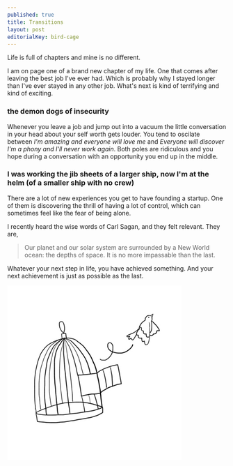 ```yaml
---
published: true
title: Transitions
layout: post
editorialKey: bird-cage
---
```

Life is full of chapters and mine is no different.

I am on page one of a brand new chapter of my life. One that comes after leaving the best job I've ever had. Which is probably why I stayed longer than I've ever stayed in any other job. What's next is kind of terrifying and kind of exciting.

### the demon dogs of insecurity

Whenever you leave a job and jump out into a vacuum the little conversation in your head about your self worth gets louder. You tend to oscilate between *I'm amazing and everyone will love me* and *Everyone will discover I'm a phony and I'll never work again*. Both poles are ridiculous and you hope during a conversation with an opportunity you end up in the middle.

### I was working the jib sheets of a larger ship, now I'm at the helm (of a smaller ship with no crew)

There are a lot of new experiences you get to have founding a startup. One of them is discovering the thrill of having a lot of control, which can sometimes feel like the fear of being alone.


I recently heard the wise words of Carl Sagan, and they felt relevant. They are,

> Our planet and our solar system are surrounded by a New World ocean: the depths of space. It is no more impassable than the last.

Whatever your next step in life, you have achieved something. And your next achievement is just as possible as the last.

![Fly on little wing](/postassets/bird-cage/medium.jpg)
